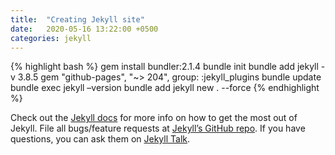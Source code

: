 ```yaml
---
title:  "Creating Jekyll site"
date:   2020-05-16 13:22:00 +0500
categories: jekyll
---
```

{% highlight bash %}
gem install bundler:2.1.4
bundle init
bundle add jekyll -v 3.8.5
 gem "github-pages", "~> 204", group: :jekyll_plugins
bundle update
bundle exec jekyll –version
bundle add jekyll new . --force
{% endhighlight %}

Check out the [Jekyll docs][jekyll-docs] for more info on how to get the most out of Jekyll. File all bugs/feature requests at [Jekyll’s GitHub repo][jekyll-gh]. If you have questions, you can ask them on [Jekyll Talk][jekyll-talk].

[jekyll-docs]: https://jekyllrb.com/docs/home
[jekyll-gh]:   https://github.com/jekyll/jekyll
[jekyll-talk]: https://talk.jekyllrb.com/
